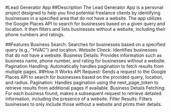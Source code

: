 #Lead Generator App
##Description
The Lead Generator App is a personal project designed to help you find potential freelance clients by identifying businesses in a specified area that do not have a website. The app utilizes the Google Places API to search for businesses based on a given query and location. It then filters and lists businesses without a website, including their phone numbers and ratings.

##Features
Business Search: Searches for businesses based on a specified query (e.g., "HVAC") and location.
Website Check: Identifies businesses that do not have a website.
Business Details: Provides information such as business name, phone number, and rating for businesses without a website.
Pagination Handling: Automatically handles pagination to fetch results from multiple pages.
##How It Works
API Request: Sends a request to the Google Places API to search for businesses based on the provided query, location, and radius.
Pagination: Handles pagination using the next_page_token to retrieve results from additional pages if available.
Business Details Fetching: For each business found, makes a subsequent request to retrieve detailed information, including the presence of a website.
Filter Results: Filters businesses to only include those without a website and prints their details.
